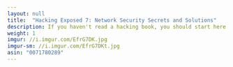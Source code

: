 ```yaml
---
layout: null
title:  "Hacking Exposed 7: Network Security Secrets and Solutions"
description: If you haven't read a hacking book, you should start here. This is the best hacking book I own. It covers a lot of network hacking and exposes some of the best secrets that elite hackers know. After reading this book, I was able to hack my school network with Telnet brute forcing and change my grades.
weight: 1
imgur: //i.imgur.com/EfrG7DK.jpg
imgur-sm: //i.imgur.com/EfrG7DKt.jpg
asin: "0071780289"
---
```

